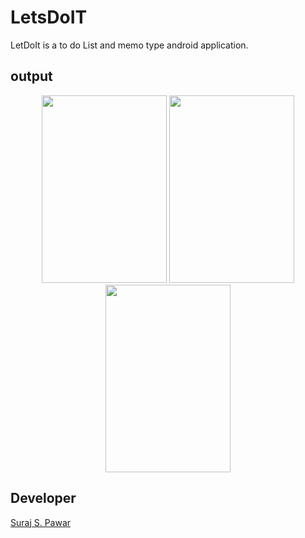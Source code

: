 # LetsDoIT

LetDoIt is a to do List and memo type android application.

## output


<center>
	<img width="200" height="300" src="https://github.com/ssp4all/LetsDoIT/blob/master/splash.png">
	<img width="200" height="300" src="https://github.com/ssp4all/LetsDoIT/blob/master/add.png">
	<img width="200" height="300" src="https://github.com/ssp4all/LetsDoIT/blob/master/edit.png">

</center>

## Developer

[Suraj S. Pawar](https://github.com/ssp4all)



